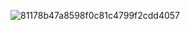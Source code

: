 ![81178b47a8598f0c81c4799f2cdd4057](https://github.com/user-attachments/assets/c120d924-44fe-4e8d-8503-9658fbf05372)
